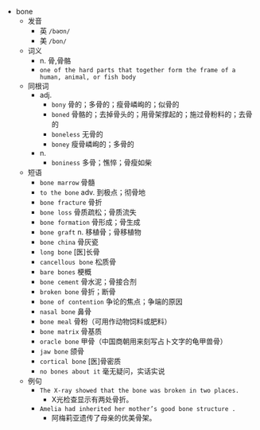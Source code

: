 - bone
  - 发音
    - 英 `/bəʊn/`
    - 美 `/bon/`
  - 词义
    - n. 骨,骨骼
    - `one of the hard parts that together form the frame of a human, animal, or fish body`
  - 同根词
    - adj.
      - `bony` 骨的；多骨的；瘦骨嶙峋的；似骨的
      - `boned` 骨骼的；去掉骨头的；用骨架撑起的；施过骨粉料的；去骨的
      - `boneless` 无骨的
      - `boney` 瘦骨嶙峋的；多骨的
    - n.
      - `boniness` 多骨；憔悴；骨瘦如柴
  - 短语
    - `bone marrow` 骨髓 
    - `to the bone` adv. 到极点；彻骨地 
    - `bone fracture` 骨折 
    - `bone loss` 骨质疏松；骨质流失 
    - `bone formation` 骨形成；骨生成 
    - `bone graft` n. 移植骨；骨移植物 
    - `bone china` 骨灰瓷 
    - `long bone` [医]长骨 
    - `cancellous bone` 松质骨 
    - `bare bones` 梗概 
    - `bone cement` 骨水泥；骨接合剂 
    - `broken bone` 骨折；断骨 
    - `bone of contention` 争论的焦点；争端的原因 
    - `nasal bone` 鼻骨 
    - `bone meal` 骨粉（可用作动物饲料或肥料） 
    - `bone matrix` 骨基质 
    - `oracle bone` 甲骨（中国商朝用来刻写占卜文字的龟甲兽骨） 
    - `jaw bone` 颌骨 
    - `cortical bone` [医]骨密质 
    - `no bones about it` 毫无疑问，实话实说 
  - 例句
    - `The X-ray showed that the bone was broken in two places.`
      - X光检查显示有两处骨折。
    - `Amelia had inherited her mother’s good bone structure .`
      - 阿梅莉亚遗传了母亲的优美骨架。

